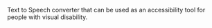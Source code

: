 Text to Speech converter that can be used as an accessibility tool for people with visual disability.
